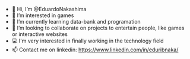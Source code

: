 - 👋 Hi, I’m @EduardoNakashima
- 👀 I’m interested in games
- 🌱 I’m currently learning data-bank and programation
- 💞️ I’m looking to collaborate on projects to entertain people, like games or interactive websites
- 💻 I'm very interested in finally working in the technology field
- 📫 Contact me on linkedin: https://www.linkedin.com/in/eduribnaka/


<!---
EduardoNakashima/EduardoNakashima is a ✨ special ✨ repository because its `README.md` (this file) appears on your GitHub profile.
You can click the Preview link to take a look at your changes.
--->
